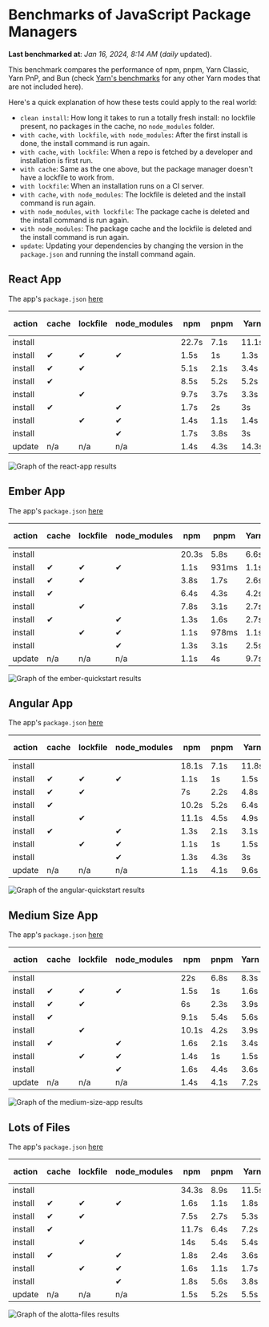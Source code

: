# Benchmarks of JavaScript Package Managers

**Last benchmarked at**: _Jan 16, 2024, 8:14 AM_ (_daily_ updated).

This benchmark compares the performance of npm, pnpm, Yarn Classic, Yarn PnP, and Bun (check [Yarn's benchmarks](https://yarnpkg.com/benchmarks) for any other Yarn modes that are not included here).

Here's a quick explanation of how these tests could apply to the real world:

- `clean install`: How long it takes to run a totally fresh install: no lockfile present, no packages in the cache, no `node_modules` folder.
- `with cache`, `with lockfile`, `with node_modules`: After the first install is done, the install command is run again.
- `with cache`, `with lockfile`: When a repo is fetched by a developer and installation is first run.
- `with cache`: Same as the one above, but the package manager doesn't have a lockfile to work from.
- `with lockfile`: When an installation runs on a CI server.
- `with cache`, `with node_modules`: The lockfile is deleted and the install command is run again.
- `with node_modules`, `with lockfile`: The package cache is deleted and the install command is run again.
- `with node_modules`: The package cache and the lockfile is deleted and the install command is run again.
- `update`: Updating your dependencies by changing the version in the `package.json` and running the install command again.

## React App

The app's `package.json` [here](./fixtures/react-app/package.json)

| action  | cache | lockfile | node_modules| npm | pnpm | Yarn | Yarn PnP | Bun |
| ---     | ---   | ---      | ---         | --- | ---  | ---  | ---      | --- |
| install |       |          |             | 22.7s | 7.1s | 11.1s | 3.2s | 1.8s |
| install | ✔     | ✔        | ✔           | 1.5s | 1s | 1.3s | n/a | 68ms |
| install | ✔     | ✔        |             | 5.1s | 2.1s | 3.4s | 1s | 472ms |
| install | ✔     |          |             | 8.5s | 5.2s | 5.2s | 2.6s | 462ms |
| install |       | ✔        |             | 9.7s | 3.7s | 3.3s | 1s | 425ms |
| install | ✔     |          | ✔           | 1.7s | 2s | 3s | n/a | 78ms |
| install |       | ✔        | ✔           | 1.4s | 1.1s | 1.4s | n/a | 60ms |
| install |       |          | ✔           | 1.7s | 3.8s | 3s | n/a | 99ms |
| update  | n/a | n/a | n/a | 1.4s | 4.3s | 14.3s | 3.6s | 58ms |

<img alt="Graph of the react-app results" src="results/img/react-app.svg" />

## Ember App

The app's `package.json` [here](./fixtures/ember-quickstart/package.json)

| action  | cache | lockfile | node_modules| npm | pnpm | Yarn | Yarn PnP | Bun |
| ---     | ---   | ---      | ---         | --- | ---  | ---  | ---      | --- |
| install |       |          |             | 20.3s | 5.8s | 6.6s | 3s | 1.5s |
| install | ✔     | ✔        | ✔           | 1.1s | 931ms | 1.1s | n/a | 39ms |
| install | ✔     | ✔        |             | 3.8s | 1.7s | 2.6s | 1s | 349ms |
| install | ✔     |          |             | 6.4s | 4.3s | 4.2s | 2.5s | 363ms |
| install |       | ✔        |             | 7.8s | 3.1s | 2.7s | 983ms | 326ms |
| install | ✔     |          | ✔           | 1.3s | 1.6s | 2.7s | n/a | 60ms |
| install |       | ✔        | ✔           | 1.1s | 978ms | 1.1s | n/a | 43ms |
| install |       |          | ✔           | 1.3s | 3.1s | 2.5s | n/a | 47ms |
| update  | n/a | n/a | n/a | 1.1s | 4s | 9.7s | 3.5s | 43ms |

<img alt="Graph of the ember-quickstart results" src="results/img/ember-quickstart.svg" />

## Angular App

The app's `package.json` [here](./fixtures/angular-quickstart/package.json)

| action  | cache | lockfile | node_modules| npm | pnpm | Yarn | Yarn PnP | Bun |
| ---     | ---   | ---      | ---         | --- | ---  | ---  | ---      | --- |
| install |       |          |             | 18.1s | 7.1s | 11.8s | 3.1s | 2.9s |
| install | ✔     | ✔        | ✔           | 1.1s | 1s | 1.5s | n/a | 65ms |
| install | ✔     | ✔        |             | 7s | 2.2s | 4.8s | 1.3s | 1s |
| install | ✔     |          |             | 10.2s | 5.2s | 6.4s | 2.7s | 790ms |
| install |       | ✔        |             | 11.1s | 4.5s | 4.9s | 1.3s | 728ms |
| install | ✔     |          | ✔           | 1.3s | 2.1s | 3.1s | n/a | 54ms |
| install |       | ✔        | ✔           | 1.1s | 1s | 1.5s | n/a | 39ms |
| install |       |          | ✔           | 1.3s | 4.3s | 3s | n/a | 56ms |
| update  | n/a | n/a | n/a | 1.1s | 4.1s | 9.6s | 3.3s | 48ms |

<img alt="Graph of the angular-quickstart results" src="results/img/angular-quickstart.svg" />

## Medium Size App

The app's `package.json` [here](./fixtures/medium-size-app/package.json)

| action  | cache | lockfile | node_modules| npm | pnpm | Yarn | Yarn PnP | Bun |
| ---     | ---   | ---      | ---         | --- | ---  | ---  | ---      | --- |
| install |       |          |             | 22s | 6.8s | 8.3s | 3.3s | 3.2s |
| install | ✔     | ✔        | ✔           | 1.5s | 1s | 1.6s | n/a | 39ms |
| install | ✔     | ✔        |             | 6s | 2.3s | 3.9s | 1.2s | 399ms |
| install | ✔     |          |             | 9.1s | 5.4s | 5.6s | 3s | 431ms |
| install |       | ✔        |             | 10.1s | 4.2s | 3.9s | 1.3s | 391ms |
| install | ✔     |          | ✔           | 1.6s | 2.1s | 3.4s | n/a | 54ms |
| install |       | ✔        | ✔           | 1.4s | 1s | 1.5s | n/a | 39ms |
| install |       |          | ✔           | 1.6s | 4.4s | 3.6s | n/a | 56ms |
| update  | n/a | n/a | n/a | 1.4s | 4.1s | 7.2s | 3s | 57ms |

<img alt="Graph of the medium-size-app results" src="results/img/medium-size-app.svg" />

## Lots of Files

The app's `package.json` [here](https://github.com/pnpm/pnpm.github.io/blob/main/benchmarks/fixtures/alotta-files/package.json)

| action  | cache | lockfile | node_modules| npm | pnpm | Yarn | Yarn PnP | Bun |
| ---     | ---   | ---      | ---         | --- | ---  | ---  | ---      | --- |
| install |       |          |             | 34.3s | 8.9s | 11.5s | 4.1s | 2.8s |
| install | ✔     | ✔        | ✔           | 1.6s | 1.1s | 1.8s | n/a | 67ms |
| install | ✔     | ✔        |             | 7.5s | 2.7s | 5.3s | 1.4s | 677ms |
| install | ✔     |          |             | 11.7s | 6.4s | 7.2s | 3.3s | 679ms |
| install |       | ✔        |             | 14s | 5.4s | 5.4s | 1.4s | 671ms |
| install | ✔     |          | ✔           | 1.8s | 2.4s | 3.6s | n/a | 83ms |
| install |       | ✔        | ✔           | 1.6s | 1.1s | 1.7s | n/a | 60ms |
| install |       |          | ✔           | 1.8s | 5.6s | 3.8s | n/a | 75ms |
| update  | n/a | n/a | n/a | 1.5s | 5.2s | 5.5s | 3.8s | 116ms |

<img alt="Graph of the alotta-files results" src="results/img/alotta-files.svg" />
